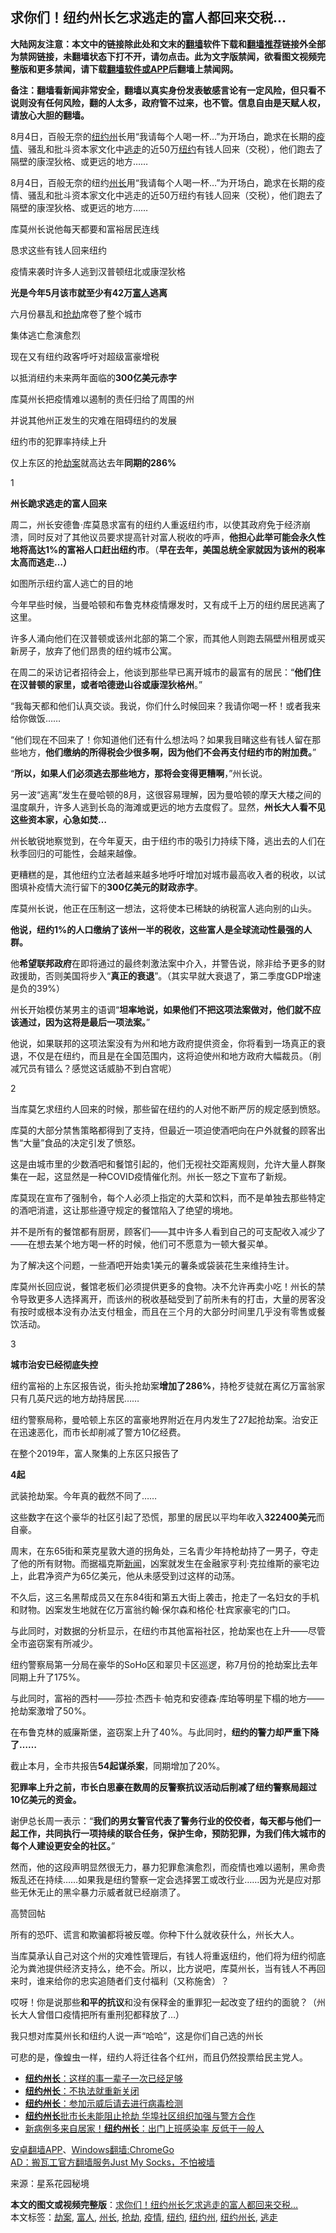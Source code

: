 <h2>求你们！纽约州长乞求逃走的富人都回来交税…</h2> <p class="notice"><b>大陆网友注意：本文中的链接除此处和文末的<a href="https://github.com/bannedbook/fanqiang" >翻墙</a>软件下载和<a href="https://github.com/killgcd/justmysocks/blob/master/README.md">翻墙推荐</a>链接外全部为禁网链接，未翻墙状态下打不开，请勿点击。此为文字版禁闻，欲看图文视频完整版和更多禁闻，请下载<a href="https://github.com/bannedbook/fanqiang">翻墙软件或APP</a>后翻墙上禁闻网。</p><p>备注：翻墙看新闻非常安全，翻墙以真实身份发表敏感言论有一定风险，但只看不说则没有任何风险，翻的人太多，政府管不过来，也不管。信息自由是天赋人权，请放心大胆的翻墙。</b></p>  <div class="entry"> <p id="summary">8月4日，百般无奈的<a href="https://www.bannedbook.org/bnews/tag/%E7%BA%BD%E7%BA%A6%E5%B7%9E/" class="st_tag internal_tag" rel="tag" title="标签 纽约州 下的日志">纽约州</a>长用“我请每个人喝一杯…”为开场白，跪求在长期的<a href="https://www.bannedbook.org/bnews/tag/%E7%96%AB%E6%83%85/" class="st_tag internal_tag" rel="tag" title="标签 疫情 下的日志">疫情</a>、骚乱和批斗资本家文化中<a href="https://www.bannedbook.org/bnews/tag/%E9%80%83%E8%B5%B0/" class="st_tag internal_tag" rel="tag" title="标签 逃走 下的日志">逃走</a>的近50万<a href="https://www.bannedbook.org/bnews/tag/%e7%ba%bd%e7%ba%a6/" class="st_tag internal_tag" rel="tag" title="标签 纽约 下的日志">纽约</a>有钱人回来（交税），他们跑去了隔壁的康涅狄格、或更远的地方……</p> <p>8月4日，百般无奈的纽约<a href="https://www.bannedbook.org/bnews/tag/%E5%B7%9E%E9%95%BF/" class="st_tag internal_tag" rel="tag" title="标签 州长 下的日志">州长</a>用“我请每个人喝一杯…”为开场白，跪求在长期的疫情、骚乱和批斗资本家文化中逃走的近50万纽约有钱人回来（交税），他们跑去了隔壁的康涅狄格、或更远的地方……</p> <p>库莫州长说他每天都要和富裕居民连线</p> <p>恳求这些有钱人回来纽约</p> <p>疫情来袭时许多人逃到汉普顿纽北或康涅狄格</p> <p><strong>光是今年5月该市就至少有42万<a href="https://www.bannedbook.org/bnews/tag/%e5%af%8c%e4%ba%ba/" class="st_tag internal_tag" rel="tag" title="标签 富人 下的日志">富人</a>逃离</strong></p> <p>六月份暴乱和<a href="https://www.bannedbook.org/bnews/tag/%e6%8a%a2%e5%8a%ab/" class="st_tag internal_tag" rel="tag" title="标签 抢劫 下的日志">抢劫</a>席卷了整个城市</p> <p>集体逃亡愈演愈烈</p> <p>现在又有纽约政客呼吁对超级富豪增税</p> <p>以抵消纽约未来两年面临的<strong>300亿美元赤字</strong></p> <p>库莫州长把疫情难以遏制的责任归给了周围的州</p> <p>并说其他州正发生的灾难在阻碍纽约的发展</p> <p>纽约市的犯罪率持续上升</p> <p>仅上东区的抢<a href="https://www.bannedbook.org/bnews/tag/%E5%8A%AB%E6%A1%88/" class="st_tag internal_tag" rel="tag" title="标签 劫案 下的日志">劫案</a>就高达去年<strong>同期的286%</strong></p> <p>1</p> <p><strong>州长跪求逃走的富人回来</strong></p>  <p>周二，州长安德鲁·库莫恳求富有的纽约人重返纽约市，以使其政府免于经济崩溃，同时反对了其他议员要求提高针对富人税收的呼声，<strong>他担心此举可能会永久性地将高达1%的富裕人口赶出纽约市</strong>。（<strong>早在去年，美国总统全家就因为该州的税率太高而逃走…）</strong></p> <p>如图所示纽约富人逃亡的目的地</p> <p>今年早些时候，当曼哈顿和布鲁克林疫情爆发时，又有成千上万的纽约居民逃离了这里。</p> <p>许多人涌向他们在汉普顿或该州北部的第二个家，而其他人则跑去隔壁州租房或买新房子，放弃了他们昂贵的纽约城市公寓。</p> <p>在周二的采访记者招待会上，他谈到那些早已离开城市的最富有的居民：“<strong>他们住在汉普顿的家里，或者哈德逊山谷或康涅狄格州</strong>。”</p> <p>“我每天都和他们认真交谈。我说，你们什么时候回来？我请你喝一杯！或者我来给你做饭……</p> <p>“他们现在不回来了！你知道他们还有什么想法吗？如果我目睹这些有钱人留在那些地方，<strong>他们缴纳的所得税会少很多啊，因为他们</strong><strong>不会再支付纽约市的附加费。</strong>”</p> <p>“<strong>所以，如果人们必须逃去那些地方，那将会变得更糟啊</strong>，”州长说。</p> <p>另一波“逃离”发生在曼哈顿的8月，这很容易理解，因为曼哈顿的摩天大楼之间的温度飙升，许多人逃到长岛的海滩或更远的地方去度假了。显然，<strong>州长大人看不见这些资本家，心急如焚…</strong></p> <p>州长敏锐地察觉到，在今年夏天，由于纽约市的吸引力持续下降，逃出去的人们在秋季回归的可能性，会越来越像。</p> <p>更糟糕的是，其他纽约立法者越来越多地呼吁增加对城市最高收入者的税收，以试图填补疫情大流行留下的<strong>300亿美元的财政赤字</strong>。</p> <p>库莫州长说，他正在压制这一想法，这将使本已稀缺的纳税富人逃向别的山头。</p> <p><strong>他说，纽约1%的人口缴纳了该州一半的税收，这些富人是全球流动性最强的人群。</strong></p> <p>他<strong>希望联邦政府</strong>在即将通过的最终刺激法案中介入，并警告说，除非给予更多的财政援助，否则美国将步入“<strong>真正的衰退</strong>”。（其实早就大衰退了，第二季度GDP增速是负的39%）</p> <p>州长开始模仿某男主的语调“<strong>坦率地说，如果他们不把这项法案做对，他们就不应该通过，因为这将是最后一项法案。</strong>”</p> <p>他说，如果联邦的这项法案没有为州和地方政府提供资金，你将看到一场真正的衰退，不仅是在纽约，而且是在全国范围内，这将迫使州和地方政府大幅裁员。（削减冗员有错么？感觉这话威胁不到白宫呢）</p>  <p>2</p> <p>当库莫乞求纽约人回来的时候，那些留在纽约的人对他不断严厉的规定感到愤怒。</p> <p>库莫的大部分禁售策略都得到了支持，但最近一项迫使酒吧向在户外就餐的顾客出售“大量”食品的决定引发了愤怒。</p> <p>这是由城市里的少数酒吧和餐馆引起的，他们无视社交距离规则，允许大量人群聚集在一起，这显然是一种COVID疫情催化剂。州长一怒之下宣布了新规。</p> <p>库莫现在宣布了强制令，每个人必须上指定的大菜和饮料，而不是单独去那些特定的酒吧消遣，这让那些遵守规定的餐馆陷入了绝望的境地。</p> <p>并不是所有的餐馆都有厨房，顾客们——其中许多人看到自己的可支配收入减少了——在想去某个地方喝一杯的时候，他们可不愿意为一顿大餐买单。</p> <p>为了解决这个问题，一些酒吧开始卖1美元的薯条或袋装花生来维持生计。</p> <p>库莫州长回应说，餐馆老板们必须提供更多的食物。决不允许再卖小吃！州长的禁令导致更多人选择离开，而该州的税收基础受到了前所未有的打击，大量的房客没有按时或根本没有办法支付租金，而且在三个月的大部分时间里几乎没有零售或餐饮活动。</p> <p>3</p> <p><strong>城市治安已经彻底失控</strong></p> <p>纽约富裕的上东区报告说，街头抢劫案<strong>增加了286%</strong>，持枪歹徒就在离亿万富翁家只有几英尺远的地方劫持居民……</p> <p>纽约警察局称，曼哈顿上东区的富豪地界附近在月内发生了27起抢劫案。治安正在迅速恶化，而市长却削减了警方10亿经费。</p> <p>在整个2019年，富人聚集的上东区只报告了</p> <p><strong>4起</strong></p> <p>武装抢劫案。今年真的截然不同了……</p> <p>这些数字在这个豪华的社区引起了恐慌，那里的居民以平均年收入<strong>322400美元</strong>而自豪。</p>  <p>周末，在东65街和莱克星敦大道的拐角处，三名青少年持枪劫持了一男子，夺走了他的所有财物。而据福克斯<span class='wp_keywordlink_affiliate'><a href="https://www.bannedbook.org/" title="新闻">新闻</a></span>，凶案就发生在金融家亨利·克拉维斯的豪宅边上，此君净资产为65亿美元，他从未感受到过这样的动荡。</p> <p>不久后，这三名黑帮成员又在东84街和第五大街上袭击，抢走了一名妇女的手机和财物。凶案发生地就在亿万富翁约翰·保尔森和格伦·杜宾家豪宅的门口。</p> <p>与此同时，对数据的分析显示，在纽约市其他富裕社区，抢劫案也在上升——尽管全市盗窃案有所减少。</p> <p>纽约警察局第一分局在豪华的SoHo区和翠贝卡区巡逻，称7月份的抢劫案比去年同期上升了175%。</p> <p>与此同时，富裕的西村——莎拉·杰西卡·帕克和安德森·库珀等明星下榻的地方——抢劫案激增了50%。</p> <p>在布鲁克林的威廉斯堡，盗窃案上升了40%。与此同时，<strong>纽约的警力却严重下降了……</strong></p> <p>截止本月，全市共报告<strong>54起谋杀案</strong>，同期增加了20%。</p> <p><strong>犯罪率上升之前，市长白思豪在数周的反警察抗议活动后削减了纽约警察局超过10亿美元的资金。</strong></p> <p>谢伊总长周一表示：“<strong>我们的男女警官代表了警务行业的佼佼者，每天都与他们一起工作，共同执行一项持续的联合任务，保护生命，预防犯罪，为我们伟大城市的每个人建设更安全的社区。</strong>”</p> <p>然而，他的这段声明显然很无力，暴力犯罪愈演愈烈，而疫情也难以遏制，黑命贵叛乱还在持续……如果我是纽约警察一定会选择罢工或改行业……因为光是应对那些无休无止的黑伞暴力示威者就已经崩溃了。</p> <p>高赞回帖</p> <p>所有的恐吓、谎言和欺骗都将被反噬。你种下什么就收获什么，州长大人。</p> <p>当库莫承认自己对这个州的灾难性管理后，有钱人将重返纽约，他们将为纽约彻底沦为粪池提供经济支持么，绝不会。所以，比方说吧，库莫州长，当有钱人不再回来时，谁来给你的忠实追随者们支付福利（又称施舍）？</p> <p>哎呀！你是说那些<strong>和平的抗议</strong>和没有保释金的重罪犯一起改变了纽约的面貌？（州长大人曾借口疫情把所有重刑犯都释放了…）</p> <p>我只想对库莫州长和纽约人说一声“哈哈”，这是你们自己选的州长</p> <p>可悲的是，像蝗虫一样，纽约人将迁往各个红州，而且仍然投票给民主党人。</p>  <ul class='op-related-articles' title='相关阅读'> <li><a href='https://www.bannedbook.org/bnews/worldnews/usa/20200630/1352796.html' target='_blank'><b>纽约州长</b>：这样的事一辈子一次已经足够</a></li> <li><a href='https://www.bannedbook.org/bnews/worldnews/usa/20200616/1345390.html' target='_blank'><b>纽约州长</b>：不执法就重新关闭</a></li> <li><a href='https://www.bannedbook.org/bnews/cnnews/20200605/1340155.html' target='_blank'><b>纽约州长</b>：参加示威后请去进行病毒检测</a></li> <li><a href='https://www.bannedbook.org/bnews/worldnews/usa/20200603/1338697.html' target='_blank'><b>纽约州长</b>批市长未能阻止抢劫 华埠社区组织加强与警方合作</a></li> <li><a href='https://www.bannedbook.org/bnews/cnnews/20200518/1330206.html' target='_blank'>新病例多来自居家！<b>纽约州长</b>：出门上班感染率 反低于一般人</a></li> </ul> <div class="texttj"> <a href="https://github.com/bannedbook/fanqiang/wiki/%E7%A6%81%E9%97%BB%E7%BD%91%E5%AE%89%E5%8D%93%E7%BF%BB%E5%A2%99%E6%96%B0%E9%97%BBAPP" target="_blank">安卓翻墙APP</a>、<a href="https://github.com/bannedbook/fanqiang/wiki/Chrome%E4%B8%80%E9%94%AE%E7%BF%BB%E5%A2%99%E5%8C%85" target="_blank">Windows翻墙:ChromeGo</a><br/> <a href="https://github.com/killgcd/justmysocks/blob/master/README.md" target="_blank">AD：搬瓦工官方翻墙服务Just My Socks，不怕被墙</a> </div><p> 来源：星系花园秘境 </p><a name='sharetosocial'></a>         <div><b>本文的图文或视频完整版</b>：<a href='https://www.bannedbook.org/bnews/topimagenews/20200807/1375920.html'>求你们！纽约州长乞求逃走的富人都回来交税…</a></div>  </div><!--END ENTRY--> <div class="postfooter"> <div>本文标签：<a href="https://www.bannedbook.org/bnews/tag/%E5%8A%AB%E6%A1%88/" rel="tag">劫案</a>, <a href="https://www.bannedbook.org/bnews/tag/%e5%af%8c%e4%ba%ba/" rel="tag">富人</a>, <a href="https://www.bannedbook.org/bnews/tag/%E5%B7%9E%E9%95%BF/" rel="tag">州长</a>, <a href="https://www.bannedbook.org/bnews/tag/%e6%8a%a2%e5%8a%ab/" rel="tag">抢劫</a>, <a href="https://www.bannedbook.org/bnews/tag/%E7%96%AB%E6%83%85/" rel="tag">疫情</a>, <a href="https://www.bannedbook.org/bnews/tag/%e7%ba%bd%e7%ba%a6/" rel="tag">纽约</a>, <a href="https://www.bannedbook.org/bnews/tag/%E7%BA%BD%E7%BA%A6%E5%B7%9E/" rel="tag">纽约州</a>, <a href="https://www.bannedbook.org/bnews/tag/%e7%ba%bd%e7%ba%a6%e5%b7%9e%e9%95%bf/" rel="tag">纽约州长</a>, <a href="https://www.bannedbook.org/bnews/tag/%E9%80%83%E8%B5%B0/" rel="tag">逃走</a></div>  </div><!--END POSTFOOTER--> 